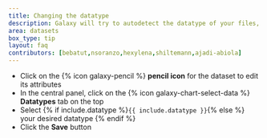 ```yaml
---
title: Changing the datatype
description: Galaxy will try to autodetect the datatype of your files, but you may need to manually set this occasionally.
area: datasets
box_type: tip
layout: faq
contributors: [bebatut,nsoranzo,hexylena,shiltemann,ajadi-abiola]
---
```


* Click on the {% icon galaxy-pencil %} **pencil icon** for the dataset to edit its attributes
* In the central panel, click on the {% icon galaxy-chart-select-data %} **Datatypes** tab on the top
* Select {% if include.datatype %}`{{ include.datatype }}`{% else %} your desired datatype {% endif %}
* Click the **Save** button
